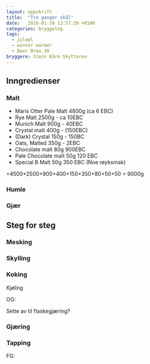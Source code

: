 ```yaml
---
layout: oppskrift
title:  "Tre ganger skål"
date:   2016-01-30 13:57:20 +0100
categories: bryggelog
tags:
  - juleøl
  - winter warmer
  - Beer Brew 30
bryggere: Stein Kåre Skytteren
---
```


Inngredienser
-------------

### Malt

- Maris Otter Pale Malt 4800g (ca 6 EBC)
- Rye Malt 2500g - ca 10EBC
- Munich Malt 900g - 40EBC
- Crystal malt 400g - (150EBC)
- (Dark) Crystal 150g - 150BC
- Oats, Matled 350g - 2EBC
- Chocolate malt 80g 900EBC
- Pale Chocolate malt 50g 120 EBC
- Special B Malt 50g 350 EBC
(Noe røyksmak)

=4500+2500+900+400+150+350+80+50+50 = 9000g

### Humle

### Gjær

Steg for steg
-------------

### Mesking

### Skylling

### Koking

Kjøling

OG:

Sette av til flaskegjæring?

### Gjæring

### Tapping

FG:
